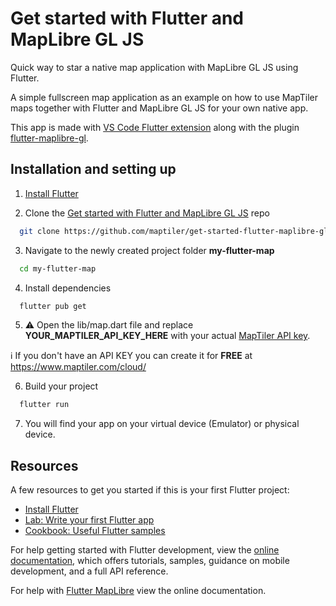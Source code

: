 # Get started with Flutter and MapLibre GL JS

Quick way to star a native map application with MapLibre GL JS using Flutter.

A simple fullscreen map application as an example on how to use MapTiler maps together with Flutter and MapLibre GL JS for your own native app.

This app is made with [VS Code Flutter extension](https://docs.flutter.dev/get-started/editor?tab=vscode) along with the plugin
[flutter-maplibre-gl](https://github.com/maplibre/flutter-maplibre-gl/tree/main).

## Installation and setting up

1. [Install Flutter](https://docs.flutter.dev/get-started/install)

2. Clone the [Get started with Flutter and MapLibre GL JS](https://github.com/maptiler/get-started-flutter-maplibre-gl-js) repo
  ```sh
    git clone https://github.com/maptiler/get-started-flutter-maplibre-gl-js.git my-flutter-map
  ```

3. Navigate to the newly created project folder **my-flutter-map**
  ```sh
    cd my-flutter-map
  ```

4. Install dependencies
  ```sh
    flutter pub get
  ```

5. :warning: Open the lib/map.dart file and replace **YOUR_MAPTILER_API_KEY_HERE** with your actual [MapTiler API key](https://cloud.maptiler.com/account/keys/).

  :information_source: If you don't have an API KEY you can create it for **FREE** at https://www.maptiler.com/cloud/

6. Build your project
  ```sh
    flutter run
  ```

7. You will find your app on your virtual device (Emulator) or physical device.

## Resources

A few resources to get you started if this is your first Flutter project:

- [Install Flutter](https://docs.flutter.dev/get-started/install)
- [Lab: Write your first Flutter app](https://docs.flutter.dev/get-started/codelab)
- [Cookbook: Useful Flutter samples](https://docs.flutter.dev/cookbook)

For help getting started with Flutter development, view the
[online documentation](https://docs.flutter.dev/), which offers tutorials,
samples, guidance on mobile development, and a full API reference.

For help with [Flutter MapLibre](https://github.com/maplibre/flutter-maplibre-gl/) view the online documentation.